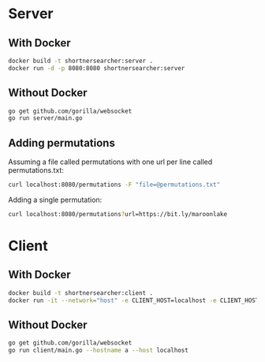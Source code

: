 # Server

## With Docker
```bash
docker build -t shortnersearcher:server .
docker run -d -p 8080:8080 shortnersearcher:server
```

## Without Docker
```bash
go get github.com/gorilla/websocket
go run server/main.go
```

## Adding permutations
Assuming a file called permutations with one url per line called permutations.txt:
```bash
curl localhost:8080/permutations -F "file=@permutations.txt"
```

Adding a single permutation:
```bash
curl localhost:8080/permutations?url=https://bit.ly/maroonlake
```

# Client

## With Docker
```bash
docker build -t shortnersearcher:client .
docker run -it --network="host" -e CLIENT_HOST=localhost -e CLIENT_HOSTNAME=a shortnersearcher:client
```

## Without Docker
```bash
go get github.com/gorilla/websocket
go run client/main.go --hostname a --host localhost
```